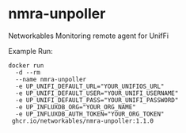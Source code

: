 # nmra-unpoller
Networkables Monitoring remote agent for UnifFi

Example Run:
```
docker run
  -d --rm
  --name nmra-unpoller
  -e UP_UNIFI_DEFAULT_URL="YOUR_UNIFIOS_URL"
  -e UP_UNIFI_DEFAULT_USER="YOUR_UNIFI_USERNAME"
  -e UP_UNIFI_DEFAULT_PASS="YOUR_UNIFI_PASSWORD"
  -e UP_INFLUXDB_ORG="YOUR_ORG_NAME"
  -e UP_INFLUXDB_AUTH_TOKEN="YOUR_ORG_TOKEN"
 ghcr.io/networkables/nmra-unpoller:1.1.0
 ```
